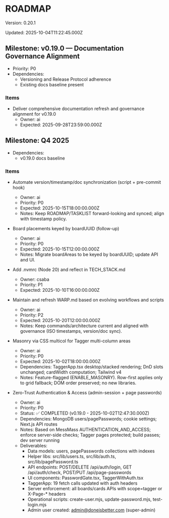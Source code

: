 # ROADMAP

Version: 0.20.1

Updated: 2025-10-04T11:22:45.000Z

## Milestone: v0.19.0 — Documentation Governance Alignment
- Priority: P0
- Dependencies:
  - Versioning and Release Protocol adherence
  - Existing docs baseline present

### Items
- Deliver comprehensive documentation refresh and governance alignment for v0.19.0
  - Owner: ai
  - Expected: 2025-09-28T23:59:00.000Z

## Milestone: Q4 2025
- Dependencies:
  - v0.19.0 docs baseline

### Items
- Automate version/timestamp/doc synchronization (script + pre-commit hook)
  - Owner: ai
  - Priority: P0
  - Expected: 2025-10-15T18:00:00.000Z
  - Notes: Keep ROADMAP/TASKLIST forward-looking and synced; align with timestamp policy.

- Board placements keyed by boardUUID (follow-up)
  - Owner: ai
  - Priority: P0
  - Expected: 2025-10-15T12:00:00.000Z
  - Notes: Migrate boardAreas to be keyed by boardUUID; update API and UI.

- Add .nvmrc (Node 20) and reflect in TECH_STACK.md
  - Owner: csaba
  - Priority: P1
  - Expected: 2025-10-10T16:00:00.000Z

- Maintain and refresh WARP.md based on evolving workflows and scripts
  - Owner: ai
  - Priority: P2
  - Expected: 2025-10-20T12:00:00.000Z
  - Notes: Keep commands/architecture current and aligned with governance (ISO timestamps, version/doc sync).

- Masonry via CSS multicol for Tagger multi-column areas
  - Owner: ai
  - Priority: P0
  - Expected: 2025-10-02T18:00:00.000Z
  - Dependencies: TaggerApp.tsx desktop/stacked rendering; DnD slots unchanged; cardWidth computation; Tailwind v4
  - Notes: Feature-flagged (ENABLE_MASONRY). Row-first applies only to grid fallback; DOM order preserved; no new libraries.

- Zero-Trust Authentication & Access (admin-session + page passwords)
  - Owner: ai
  - Priority: P0
  - Status: ✅ COMPLETED (v0.19.0 - 2025-10-02T12:47:30.000Z)
  - Dependencies: MongoDB users/pagePasswords; cookie settings; Next.js API routes
  - Notes: Based on MessMass AUTHENTICATION_AND_ACCESS; enforce server-side checks; Tagger pages protected; build passes; dev server running
  - Deliverables:
    * Data models: users, pagePasswords collections with indexes
    * Helper libs: src/lib/users.ts, src/lib/auth.ts, src/lib/pagePassword.ts
    * API endpoints: POST/DELETE /api/auth/login, GET /api/auth/check, POST/PUT /api/page-passwords
    * UI components: PasswordGate.tsx, TaggerWithAuth.tsx
    * TaggerApp: 19 fetch calls updated with auth headers
    * Server enforcement: all boards/cards APIs with scope=tagger or X-Page-* headers
    * Operational scripts: create-user.mjs, update-password.mjs, test-login.mjs
    * Admin user created: admin@doneisbetter.com (super-admin)
